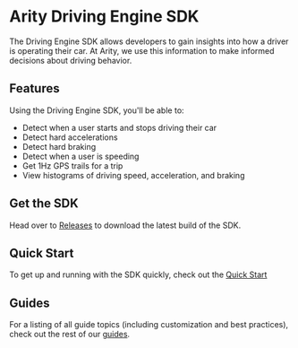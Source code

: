 # Arity Driving Engine SDK
The Driving Engine SDK allows developers to gain insights into how a driver is operating their car. At Arity, we use this information to make informed decisions about driving behavior.

## Features
Using the Driving Engine SDK, you'll be able to:
* Detect when a user starts and stops driving their car
* Detect hard accelerations
* Detect hard braking
* Detect when a user is speeding
* Get 1Hz GPS trails for a trip
* View histograms of driving speed, acceleration, and braking

## Get the SDK
Head over to [Releases](https://github.com/arity-developer/driving-engine/releases) to download the latest build of the SDK. 

## Quick Start
To get up and running with the SDK quickly, check out the [Quick Start](https://github.com/arity-developer/driving-engine/tree/master/guides/quick-start/Index.md)

## Guides
For a listing of all guide topics (including customization and best practices), check out the rest of our [guides](https://github.com/arity-developer/driving-engine/blob/master/guides/Index.md).

